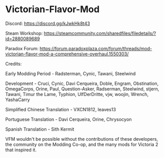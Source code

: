 # Victorian-Flavor-Mod

Discord: https://discord.gg/kJwkHk8t43

Steam Workshop: https://steamcommunity.com/sharedfiles/filedetails/?id=2880089689

Paradox Forum: https://forum.paradoxplaza.com/forum/threads/mod-victorian-flavor-mod-a-comprehensive-overhaul.1550303/



Credits:

Early Modding Period - Radsterman, Cynic, Tawani, Steelwind

Development - Cruci, Cynic, Davi Cerqueira, Doble, Engram, Obstination, OmegaCorps, Orine, Paul, Question-Asker, Radserman, Steelwind, stjern, Tawani, Timur the Lame, Typhion, UlfDerDritte, vjw, woojin, Wrench, YashaCarry

Simplified Chinese Translation - VXCN1812, leaves13

Portuguese Translation - Davi Cerqueira, Orine, Chrysocyon

Spanish Translation - Sith Kermit


VFM wouldn't be possible without the contributions of these developers, the community on the Modding Co-op, and the many mods for Victoria 2 that inspired it.
